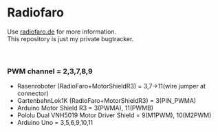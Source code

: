 # Radiofaro
Use [radiofaro.de](http://radiofaro.de) for more information.
<br>
This repository is just my private bugtracker. 
<br><br><br>
### PWM channel = 2,3,7,8,9
- Rasenroboter (RadioFaro+MotorShieldR3) = 3,7->11(wire jumper at connector)
- GartenbahnLok1K (RadioFaro+MotorShieldR3) = 3(PIN_PWMA)
- Arduino Motor Shield R3 = 3(PWMA), 11(PWMB)
- Pololu Dual VNH5019 Motor Driver Shield = 9(M1PWM), 10(M2PWM)
- Arduino Uno = 3,5,6,9,10,11
